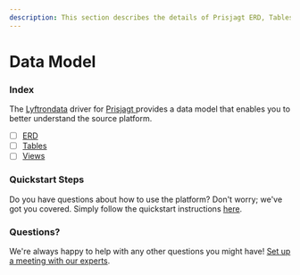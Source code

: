 ```yaml
---
description: This section describes the details of Prisjagt ERD, Tables, and Views.
---
```


# Data Model

### Index

The  [Lyftrondata](https://www.lyftrondata.com/) driver for [Prisjagt](https://www.lyftrondata.com/integration/prisjagt/)[ ](https://www.lyftrondata.com/integration/prisjagt/)provides a data model that enables you to better understand the source platform.

* [ ] [ERD](../../../marketing-analytics/prisjagt/data-model/erd.md)
* [ ] [Tables](../../../marketing-analytics/prisjagt/data-model/tables.md)
* [ ] [Views](../../../marketing-analytics/prisjagt/data-model/views.md)

### Quickstart Steps

Do you have questions about how to use the platform? Don't worry; we've got you covered. Simply follow the quickstart instructions [here](../../../../quickstart-steps.md).

### Questions? <a href="#questions" id="questions"></a>

We're always happy to help with any other questions you might have! [Set up a meeting with our experts](https://www.lyftrondata.com/book-a-meeting/).

